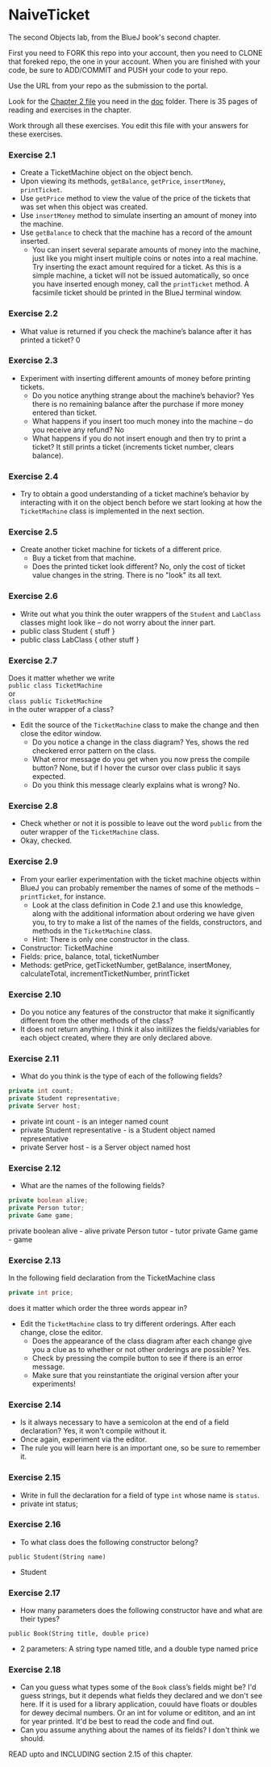 # NaiveTicket

The second Objects lab, from the BlueJ book's second chapter.

First you need to FORK this repo into your account, then you need to CLONE that foreked repo, the one in your account. 
When you are finished with your code, be sure to ADD/COMMIT and PUSH your code to your repo.

Use the URL from your repo as the submission to the portal. 

Look for the [Chapter 2 file](./doc/BlueJ-objects-first-ch2.pdf) you need in the [doc](./doc) folder.
There is 35 pages of reading and exercises in the chapter.

Work through all these exercises. You edit this file with your answers for these exercises.

### Exercise 2.1
* Create a TicketMachine object on the object bench.
* Upon viewing its methods, `getBalance`, `getPrice`, `insertMoney`, `printTicket`.
* Use `getPrice` method to view the value of the price of the tickets that was set when this object was created.
* Use `insertMoney` method to simulate inserting an amount of money into the machine.
* Use `getBalance` to check that the machine has a record of the amount inserted.
    * You can insert several separate amounts of money into the machine, just like you might insert multiple coins or notes into a real machine. Try inserting the exact amount required for a ticket. As this is a simple machine, a ticket will not be issued automatically, so once you have inserted enough money, call the `printTicket` method. A facsimile ticket should be printed in the BlueJ terminal window.

### Exercise 2.2
* What value is returned if you check the machine’s balance after it has printed a ticket? 0

### Exercise 2.3
* Experiment with inserting different amounts of money before printing tickets.
    * Do you notice anything strange about the machine’s behavior?  Yes there is no remaining balance after the purchase if more money entered than ticket.
    * What happens if you insert too much money into the machine – do you receive any refund?  No
    * What happens if you do not insert enough and then try to print a ticket?  It still prints a ticket (increments ticket number, clears balance).  

### Exercise 2.4
* Try to obtain a good understanding of a ticket machine’s behavior by interacting with it on the object bench before we start looking at how the `TicketMachine` class is implemented in the next section.

### Exercise 2.5
* Create another ticket machine for tickets of a different price.
    * Buy a ticket from that machine.
    * Does the printed ticket look different?  No, only the cost of ticket value changes in the string.  There is no "look" its all text.

### Exercise 2.6
* Write out what you think the outer wrappers of the `Student` and `LabClass` classes might look like – do not worry about the inner part.
* public class Student { stuff }
* public class LabClass { other stuff }

### Exercise 2.7
Does it matter whether we write<br>
`public class TicketMachine`<br>
or<br>
`class public TicketMachine`<br>
in the outer wrapper of a class?

* Edit the source of the `TicketMachine` class to make the change and then close the editor window.
    * Do you notice a change in the class diagram?  Yes, shows the red checkered error pattern on the class.
    * What error message do you get when you now press the compile button?  None, but if I hover the cursor over class public it says <identifier> expected.
    * Do you think this message clearly explains what is wrong?  No.

### Exercise 2.8
* Check whether or not it is possible to leave out the word `public` from the outer wrapper of the `TicketMachine` class.
* Okay, checked.
 
### Exercise 2.9
* From your earlier experimentation with the ticket machine objects within BlueJ you can probably remember the names of some of the methods – `printTicket`, for instance.
    * Look at the class definition in Code 2.1 and use this knowledge, along with the additional information about ordering we have given you, to try to make a list of the names of the fields, constructors, and methods in the `TicketMachine` class.
    * Hint: There is only one constructor in the class.
* Constructor:  TicketMachine
* Fields: price, balance, total, ticketNumber
* Methods: getPrice, getTicketNumber, getBalance, insertMoney, calculateTotal, incrementTicketNumber, printTicket

### Exercise 2.10
* Do you notice any features of the constructor that make it significantly different from the other methods of the class?
* It does not return anything.  I think it also initilizes the fields/variables for each object created, where they are only declared above.

### Exercise 2.11
* What do you think is the type of each of the following fields?

```java
private int count;
private Student representative;
private Server host;
```

* private int count - is an integer named count
* private Student representative - is a Student object named representative
* private Server host - is a Server object named host


### Exercise 2.12
* What are the names of the following fields?

```java
private boolean alive;
private Person tutor;
private Game game;
```

private boolean alive - alive
private Person tutor - tutor
private Game game - game



### Exercise 2.13

In the following field declaration from the TicketMachine class<br>

```java
private int price;
```
does it matter which order the three words appear in?
* Edit the `TicketMachine` class to try different orderings. After each change, close the editor.
    * Does the appearance of the class diagram after each change give you a clue as to whether or not other orderings are
possible?  Yes.
    * Check by pressing the compile button to see if there is an error message.
    * Make sure that you reinstantiate the original version after your experiments!

### Exercise 2.14
* Is it always necessary to have a semicolon at the end of a field declaration?  Yes, it won't compile without it.
* Once again, experiment via the editor.
* The rule you will learn here is an important one, so be sure to remember it.


### Exercise 2.15
* Write in full the declaration for a field of type `int` whose name is `status`.
* private int status;

### Exercise 2.16
* To what class does the following constructor belong?
```
public Student(String name)
```
* Student


### Exercise 2.17
* How many parameters does the following constructor have and what are their types?
```
public Book(String title, double price)
```
* 2 parameters: A string type named title, and a double type named price


### Exercise 2.18
* Can you guess what types some of the `Book` class’s fields might be?  I'd guess strings, but it depends what fields they declared and we don't see here.  If it is used for a library application, couuld have floats or doubles for dewey decimal numbers.  Or an int for volume or edititon, and an int for year printed.  It'd be best to read the code and find out.
* Can you assume anything about the names of its fields?  I don't think we should.

READ upto and INCLUDING section 2.15 of this chapter.
